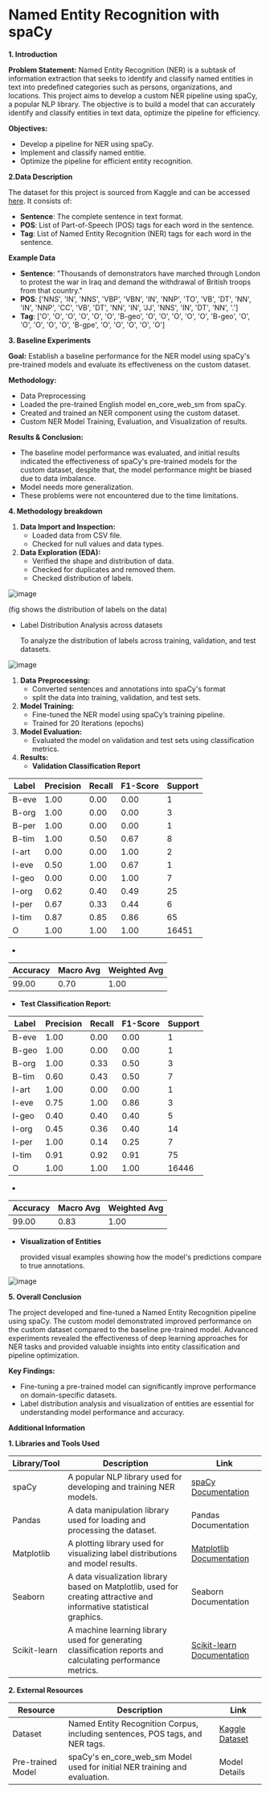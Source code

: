 <h1>Named Entity Recognition with spaCy</h1>

**1. Introduction**

**Problem Statement:** Named Entity Recognition (NER) is a subtask of information extraction that seeks to identify and classify named entities in text into predefined categories such as persons, organizations, and locations. This project aims to develop a custom NER pipeline using spaCy, a popular NLP library. The objective is to build a model that can accurately identify and classify entities in text data, optimize the pipeline for efficiency.

**Objectives:**

-   Develop a pipeline for NER using spaCy.
-   Implement and classify named entitie.
-   Optimize the pipeline for efficient entity recognition.

**2.Data Description**

The dataset for this project is sourced from Kaggle and can be accessed [here](https://www.kaggle.com/datasets/naseralqaydeh/named-entity-recognition-ner-corpus/). It consists of:

-   **Sentence**: The complete sentence in text format.
-   **POS**: List of Part-of-Speech (POS) tags for each word in the sentence.
-   **Tag**: List of Named Entity Recognition (NER) tags for each word in the sentence.

**Example Data**

-   **Sentence**: "Thousands of demonstrators have marched through London to protest the war in Iraq and demand the withdrawal of British troops from that country."
-   **POS**: ['NNS', 'IN', 'NNS', 'VBP', 'VBN', 'IN', 'NNP', 'TO', 'VB', 'DT', 'NN', 'IN', 'NNP', 'CC', 'VB', 'DT', 'NN', 'IN', 'JJ', 'NNS', 'IN', 'DT', 'NN', '.']
-   **Tag**: ['O', 'O', 'O', 'O', 'O', 'O', 'B-geo', 'O', 'O', 'O', 'O', 'O', 'B-geo', 'O', 'O', 'O', 'O', 'O', 'B-gpe', 'O', 'O', 'O', 'O', 'O']

**3. Baseline Experiments**

**Goal:** Establish a baseline performance for the NER model using spaCy's pre-trained models and evaluate its effectiveness on the custom dataset.

**Methodology:**

-   Data Preprocessing
-   Loaded the pre-trained English model en_core_web_sm from spaCy.
-   Created and trained an NER component using the custom dataset.
-   Custom NER Model Training, Evaluation, and Visualization of results.

**Results & Conclusion:**

-   The baseline model performance was evaluated, and initial results indicated the effectiveness of spaCy's pre-trained models for the custom dataset, despite that, the model performance might be biased due to data imbalance.
-   Model needs more generalization.
-   These problems were not encountered due to the time limitations.

**4. Methodology breakdown**

1.  **Data Import and Inspection:**
    -   Loaded data from CSV file.
    -   Checked for null values and data types.
2.  **Data Exploration (EDA):**
    -   Verified the shape and distribution of data.
    -   Checked for duplicates and removed them.
    -   Checked distribution of labels.

![image](https://github.com/user-attachments/assets/8d957b50-ff81-49c6-b270-612e785723d3)


(fig shows the distribution of labels on the data)

-   Label Distribution Analysis across datasets

    To analyze the distribution of labels across training, validation, and test datasets.

![image](https://github.com/user-attachments/assets/f43690a3-d414-405f-b40f-65d9ce7d6f88)

1.  **Data Preprocessing:**
    -   Converted sentences and annotations into spaCy's format
    -   split the data into training, validation, and test sets.
2.  **Model Training:**
    -   Fine-tuned the NER model using spaCy’s training pipeline.
    -   Trained for 20 Iterations (epochs)
3.  **Model Evaluation:**
    -   Evaluated the model on validation and test sets using classification metrics.
4.  **Results:**
    -   **Validation Classification Report**

| Label | Precision | Recall | F1-Score | Support |
|-------|-----------|--------|----------|---------|
| B-eve | 1.00      | 0.00   | 0.00     | 1       |
| B-org | 1.00      | 0.00   | 0.00     | 3       |
| B-per | 1.00      | 0.00   | 0.00     | 1       |
| B-tim | 1.00      | 0.50   | 0.67     | 8       |
| I-art | 0.00      | 0.00   | 1.00     | 2       |
| I-eve | 0.50      | 1.00   | 0.67     | 1       |
| I-geo | 0.00      | 0.00   | 1.00     | 7       |
| I-org | 0.62      | 0.40   | 0.49     | 25      |
| I-per | 0.67      | 0.33   | 0.44     | 6       |
| I-tim | 0.87      | 0.85   | 0.86     | 65      |
| O     | 1.00      | 1.00   | 1.00     | 16451   |

-   

| Accuracy | Macro Avg | Weighted Avg |
|----------|-----------|--------------|
| 99.00    | 0.70      | 1.00         |

-   **Test Classification Report:**

| Label | Precision | Recall | F1-Score | Support |
|-------|-----------|--------|----------|---------|
| B-eve | 1.00      | 0.00   | 0.00     | 1       |
| B-geo | 1.00      | 0.00   | 0.00     | 1       |
| B-org | 1.00      | 0.33   | 0.50     | 3       |
| B-tim | 0.60      | 0.43   | 0.50     | 7       |
| I-art | 1.00      | 0.00   | 0.00     | 1       |
| I-eve | 0.75      | 1.00   | 0.86     | 3       |
| I-geo | 0.40      | 0.40   | 0.40     | 5       |
| I-org | 0.45      | 0.36   | 0.40     | 14      |
| I-per | 1.00      | 0.14   | 0.25     | 7       |
| I-tim | 0.91      | 0.92   | 0.91     | 75      |
| O     | 1.00      | 1.00   | 1.00     | 16446   |

-   

| Accuracy | Macro Avg | Weighted Avg |
|----------|-----------|--------------|
| 99.00    | 0.83      | 1.00         |

-   **Visualization of Entities**

    provided visual examples showing how the model's predictions compare to true annotations.

![image](https://github.com/user-attachments/assets/b93b6c2b-b25e-46e3-b50f-8b1736e84866)

**5. Overall Conclusion**

The project developed and fine-tuned a Named Entity Recognition pipeline using spaCy. The custom model demonstrated improved performance on the custom dataset compared to the baseline pre-trained model. Advanced experiments revealed the effectiveness of deep learning approaches for NER tasks and provided valuable insights into entity classification and pipeline optimization.

**Key Findings:**

-   Fine-tuning a pre-trained model can significantly improve performance on domain-specific datasets.
-   Label distribution analysis and visualization of entities are essential for understanding model performance and accuracy.

**Additional Information**

**1. Libraries and Tools Used**

| Library/Tool | Description                                                                                                          | Link                                                    |
|--------------|----------------------------------------------------------------------------------------------------------------------|---------------------------------------------------------|
| spaCy        | A popular NLP library used for developing and training NER models.                                                   | [spaCy Documentation](https://spacy.io/)                |
| Pandas       | A data manipulation library used for loading and processing the dataset.                                             | Pandas Documentation                                    |
| Matplotlib   | A plotting library used for visualizing label distributions and model results.                                       | [Matplotlib Documentation](https://matplotlib.org/)     |
| Seaborn      | A data visualization library based on Matplotlib, used for creating attractive and informative statistical graphics. | Seaborn Documentation                                   |
| Scikit-learn | A machine learning library used for generating classification reports and calculating performance metrics.           | [Scikit-learn Documentation](https://scikit-learn.org/) |

**2. External Resources**

| Resource          | Description                                                                   | Link                                                                                                 |
|-------------------|-------------------------------------------------------------------------------|------------------------------------------------------------------------------------------------------|
| Dataset           | Named Entity Recognition Corpus, including sentences, POS tags, and NER tags. | [Kaggle Dataset](https://www.kaggle.com/datasets/naseralqaydeh/named-entity-recognition-ner-corpus/) |
| Pre-trained Model | spaCy's en_core_web_sm Model used for initial NER training and evaluation.    | Model Details                                                                                        |
